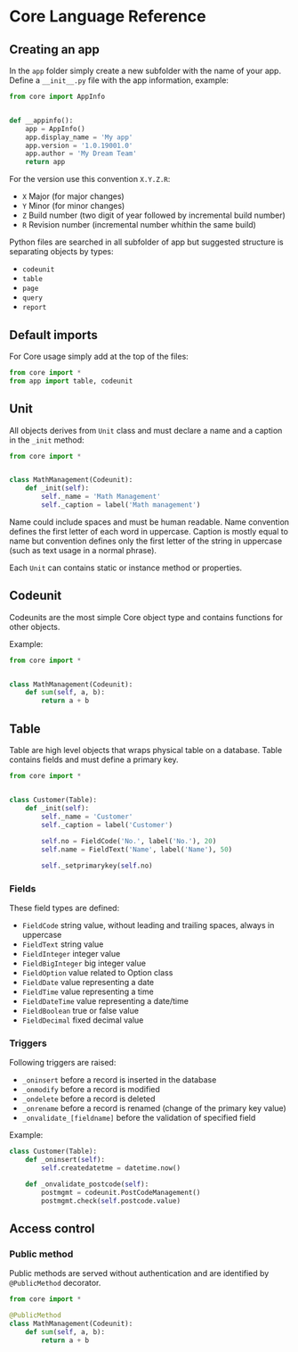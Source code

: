 # Core Language Reference

## Creating an app
In the `app` folder simply create a new subfolder with the
name of your app. Define a `__init__.py` file with the 
app information, example:

```python
from core import AppInfo


def __appinfo():
    app = AppInfo()
    app.display_name = 'My app'
    app.version = '1.0.19001.0'
    app.author = 'My Dream Team'
    return app
```

For the version use this convention `X.Y.Z.R`:
* `X` Major (for major changes)
* `Y` Minor (for minor changes)
* `Z` Build number (two digit of year followed by incremental 
build number)
* `R` Revision number (incremental number whithin the same build)

Python files are searched in all subfolder of app but suggested
structure is separating objects by types:
* `codeunit` 
* `table`
* `page`
* `query`
* `report`

## Default imports
For Core usage simply add at the top of the files:
```python
from core import *
from app import table, codeunit
```

## Unit
All objects derives from `Unit` class and must declare a name and a caption in 
the `_init` method:
```python
from core import *


class MathManagement(Codeunit):
    def _init(self):
        self._name = 'Math Management'
        self._caption = label('Math management')
```
Name could include spaces and must be human readable. Name
convention defines the first letter of each word in uppercase.
Caption is mostly equal to name but convention defines only
the first letter of the string in uppercase (such as text
usage in a normal phrase).

Each `Unit` can contains static or instance method or 
properties. 

## Codeunit
Codeunits are the most simple Core object type and contains
functions for other objects.

Example:
```python
from core import *


class MathManagement(Codeunit):
    def sum(self, a, b):
        return a + b
```

## Table
Table are high level objects that wraps physical table on a database. Table contains fields and must define a primary key.

```python
from core import *


class Customer(Table):
    def _init(self):
        self._name = 'Customer'
        self._caption = label('Customer')
        
        self.no = FieldCode('No.', label('No.'), 20)
        self.name = FieldText('Name', label('Name'), 50)

        self._setprimarykey(self.no)
```
### Fields
These field types are defined:
* `FieldCode` string value, without leading and trailing spaces,
always in uppercase
* `FieldText` string value
* `FieldInteger` integer value
* `FieldBigInteger` big integer value
* `FieldOption` value related to Option class
* `FieldDate` value representing a date
* `FieldTime` value representing a time
* `FieldDateTime` value representing a date/time
* `FieldBoolean` true or false value
* `FieldDecimal` fixed decimal value

### Triggers
Following triggers are raised:
* `_oninsert` before a record is inserted in the database
* `_onmodify` before a record is modified 
* `_ondelete` before a record is deleted
* `_onrename` before a record is renamed (change of the primary
key value)
* `_onvalidate_[fieldname]` before the validation of specified
field

Example:
```python
class Customer(Table):
    def _oninsert(self):
        self.createdatetme = datetime.now()

    def _onvalidate_postcode(self):
        postmgmt = codeunit.PostCodeManagement()
        postmgmt.check(self.postcode.value)
```


## Access control
### Public method
Public methods are served without authentication and are
identified by `@PublicMethod` decorator.
```python
from core import *

@PublicMethod
class MathManagement(Codeunit):
    def sum(self, a, b):
        return a + b
```